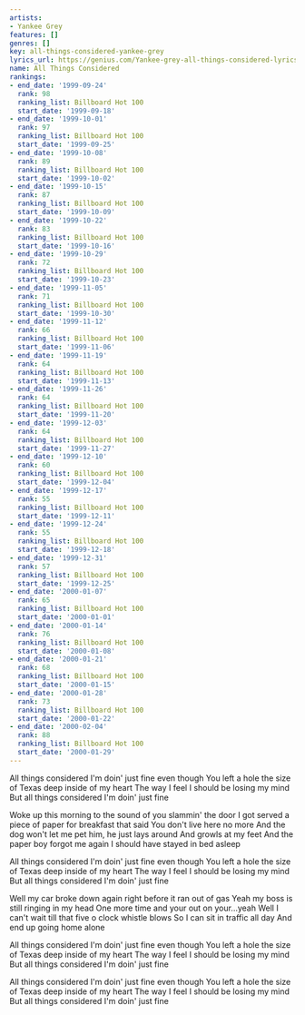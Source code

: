```yaml
---
artists:
- Yankee Grey
features: []
genres: []
key: all-things-considered-yankee-grey
lyrics_url: https://genius.com/Yankee-grey-all-things-considered-lyrics
name: All Things Considered
rankings:
- end_date: '1999-09-24'
  rank: 98
  ranking_list: Billboard Hot 100
  start_date: '1999-09-18'
- end_date: '1999-10-01'
  rank: 97
  ranking_list: Billboard Hot 100
  start_date: '1999-09-25'
- end_date: '1999-10-08'
  rank: 89
  ranking_list: Billboard Hot 100
  start_date: '1999-10-02'
- end_date: '1999-10-15'
  rank: 87
  ranking_list: Billboard Hot 100
  start_date: '1999-10-09'
- end_date: '1999-10-22'
  rank: 83
  ranking_list: Billboard Hot 100
  start_date: '1999-10-16'
- end_date: '1999-10-29'
  rank: 72
  ranking_list: Billboard Hot 100
  start_date: '1999-10-23'
- end_date: '1999-11-05'
  rank: 71
  ranking_list: Billboard Hot 100
  start_date: '1999-10-30'
- end_date: '1999-11-12'
  rank: 66
  ranking_list: Billboard Hot 100
  start_date: '1999-11-06'
- end_date: '1999-11-19'
  rank: 64
  ranking_list: Billboard Hot 100
  start_date: '1999-11-13'
- end_date: '1999-11-26'
  rank: 64
  ranking_list: Billboard Hot 100
  start_date: '1999-11-20'
- end_date: '1999-12-03'
  rank: 64
  ranking_list: Billboard Hot 100
  start_date: '1999-11-27'
- end_date: '1999-12-10'
  rank: 60
  ranking_list: Billboard Hot 100
  start_date: '1999-12-04'
- end_date: '1999-12-17'
  rank: 55
  ranking_list: Billboard Hot 100
  start_date: '1999-12-11'
- end_date: '1999-12-24'
  rank: 55
  ranking_list: Billboard Hot 100
  start_date: '1999-12-18'
- end_date: '1999-12-31'
  rank: 57
  ranking_list: Billboard Hot 100
  start_date: '1999-12-25'
- end_date: '2000-01-07'
  rank: 65
  ranking_list: Billboard Hot 100
  start_date: '2000-01-01'
- end_date: '2000-01-14'
  rank: 76
  ranking_list: Billboard Hot 100
  start_date: '2000-01-08'
- end_date: '2000-01-21'
  rank: 68
  ranking_list: Billboard Hot 100
  start_date: '2000-01-15'
- end_date: '2000-01-28'
  rank: 73
  ranking_list: Billboard Hot 100
  start_date: '2000-01-22'
- end_date: '2000-02-04'
  rank: 88
  ranking_list: Billboard Hot 100
  start_date: '2000-01-29'
---
```

All things considered I'm doin' just fine even though
You left a hole the size of Texas deep inside of my heart
The way I feel I should be losing my mind
But all things considered
I'm doin' just fine

Woke up this morning to the sound of you slammin' the door
I got served a piece of paper for breakfast that said
You don't live here no more
And the dog won't let me pet him, he just lays around
And growls at my feet
And the paper boy forgot me again
I should have stayed in bed asleep

All things considered I'm doin' just fine even though
You left a hole the size of Texas deep inside of my heart
The way I feel I should be losing my mind
But all things considered
I'm doin' just fine

Well my car broke down again right before it ran out of gas
Yeah my boss is still ringing in my head
One more time and your out on your...yeah
Well I can't wait till that five o clock whistle blows
So I can sit in traffic all day
And end up going home alone

All things considered I'm doin' just fine even though
You left a hole the size of Texas deep inside of my heart
The way I feel I should be losing my mind
But all things considered
I'm doin' just fine

All things considered I'm doin' just fine even though
You left a hole the size of Texas deep inside of my heart
The way I feel I should be losing my mind
But all things considered
I'm doin' just fine
